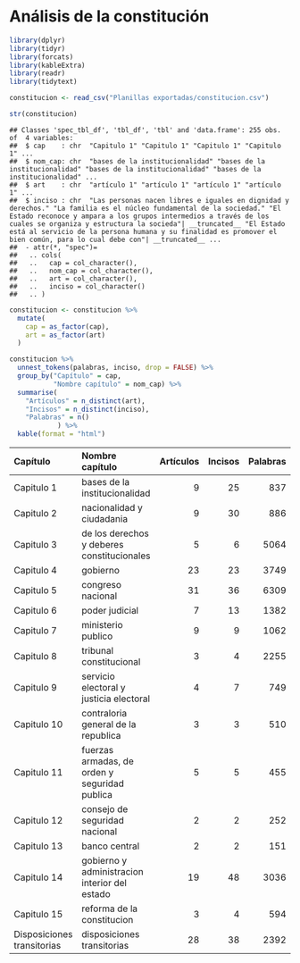 Análisis de la constitución
================

``` r
library(dplyr)
library(tidyr)
library(forcats)
library(kableExtra)
library(readr)
library(tidytext)

constitucion <- read_csv("Planillas exportadas/constitucion.csv")
```

``` r
str(constitucion)
```

    ## Classes 'spec_tbl_df', 'tbl_df', 'tbl' and 'data.frame': 255 obs. of  4 variables:
    ##  $ cap    : chr  "Capitulo 1" "Capitulo 1" "Capitulo 1" "Capitulo 1" ...
    ##  $ nom_cap: chr  "bases de la institucionalidad" "bases de la institucionalidad" "bases de la institucionalidad" "bases de la institucionalidad" ...
    ##  $ art    : chr  "artículo 1" "artículo 1" "artículo 1" "artículo 1" ...
    ##  $ inciso : chr  "Las personas nacen libres e iguales en dignidad y derechos." "La familia es el núcleo fundamental de la sociedad." "El Estado reconoce y ampara a los grupos intermedios a través de los cuales se organiza y estructura la socieda"| __truncated__ "El Estado está al servicio de la persona humana y su finalidad es promover el bien común, para lo cual debe con"| __truncated__ ...
    ##  - attr(*, "spec")=
    ##   .. cols(
    ##   ..   cap = col_character(),
    ##   ..   nom_cap = col_character(),
    ##   ..   art = col_character(),
    ##   ..   inciso = col_character()
    ##   .. )

``` r
constitucion <- constitucion %>% 
  mutate(
    cap = as_factor(cap),
    art = as_factor(art)
  )
```

``` r
constitucion %>% 
  unnest_tokens(palabras, inciso, drop = FALSE) %>% 
  group_by("Capítulo" = cap,
           "Nombre capítulo" = nom_cap) %>% 
  summarise(
    "Artículos" = n_distinct(art),
    "Incisos" = n_distinct(inciso),
    "Palabras" = n()
            ) %>% 
  kable(format = "html")
```

<table>
<thead>
<tr>
<th style="text-align:left;">
Capítulo
</th>
<th style="text-align:left;">
Nombre capítulo
</th>
<th style="text-align:right;">
Artículos
</th>
<th style="text-align:right;">
Incisos
</th>
<th style="text-align:right;">
Palabras
</th>
</tr>
</thead>
<tbody>
<tr>
<td style="text-align:left;">
Capitulo 1
</td>
<td style="text-align:left;">
bases de la institucionalidad
</td>
<td style="text-align:right;">
9
</td>
<td style="text-align:right;">
25
</td>
<td style="text-align:right;">
837
</td>
</tr>
<tr>
<td style="text-align:left;">
Capitulo 2
</td>
<td style="text-align:left;">
nacionalidad y ciudadania
</td>
<td style="text-align:right;">
9
</td>
<td style="text-align:right;">
30
</td>
<td style="text-align:right;">
886
</td>
</tr>
<tr>
<td style="text-align:left;">
Capitulo 3
</td>
<td style="text-align:left;">
de los derechos y deberes constitucionales
</td>
<td style="text-align:right;">
5
</td>
<td style="text-align:right;">
6
</td>
<td style="text-align:right;">
5064
</td>
</tr>
<tr>
<td style="text-align:left;">
Capitulo 4
</td>
<td style="text-align:left;">
gobierno
</td>
<td style="text-align:right;">
23
</td>
<td style="text-align:right;">
23
</td>
<td style="text-align:right;">
3749
</td>
</tr>
<tr>
<td style="text-align:left;">
Capitulo 5
</td>
<td style="text-align:left;">
congreso nacional
</td>
<td style="text-align:right;">
31
</td>
<td style="text-align:right;">
36
</td>
<td style="text-align:right;">
6309
</td>
</tr>
<tr>
<td style="text-align:left;">
Capitulo 6
</td>
<td style="text-align:left;">
poder judicial
</td>
<td style="text-align:right;">
7
</td>
<td style="text-align:right;">
13
</td>
<td style="text-align:right;">
1382
</td>
</tr>
<tr>
<td style="text-align:left;">
Capitulo 7
</td>
<td style="text-align:left;">
ministerio publico
</td>
<td style="text-align:right;">
9
</td>
<td style="text-align:right;">
9
</td>
<td style="text-align:right;">
1062
</td>
</tr>
<tr>
<td style="text-align:left;">
Capitulo 8
</td>
<td style="text-align:left;">
tribunal constitucional
</td>
<td style="text-align:right;">
3
</td>
<td style="text-align:right;">
4
</td>
<td style="text-align:right;">
2255
</td>
</tr>
<tr>
<td style="text-align:left;">
Capitulo 9
</td>
<td style="text-align:left;">
servicio electoral y justicia electoral
</td>
<td style="text-align:right;">
4
</td>
<td style="text-align:right;">
7
</td>
<td style="text-align:right;">
749
</td>
</tr>
<tr>
<td style="text-align:left;">
Capitulo 10
</td>
<td style="text-align:left;">
contraloria general de la republica
</td>
<td style="text-align:right;">
3
</td>
<td style="text-align:right;">
3
</td>
<td style="text-align:right;">
510
</td>
</tr>
<tr>
<td style="text-align:left;">
Capitulo 11
</td>
<td style="text-align:left;">
fuerzas armadas, de orden y seguridad publica
</td>
<td style="text-align:right;">
5
</td>
<td style="text-align:right;">
5
</td>
<td style="text-align:right;">
455
</td>
</tr>
<tr>
<td style="text-align:left;">
Capitulo 12
</td>
<td style="text-align:left;">
consejo de seguridad nacional
</td>
<td style="text-align:right;">
2
</td>
<td style="text-align:right;">
2
</td>
<td style="text-align:right;">
252
</td>
</tr>
<tr>
<td style="text-align:left;">
Capitulo 13
</td>
<td style="text-align:left;">
banco central
</td>
<td style="text-align:right;">
2
</td>
<td style="text-align:right;">
2
</td>
<td style="text-align:right;">
151
</td>
</tr>
<tr>
<td style="text-align:left;">
Capitulo 14
</td>
<td style="text-align:left;">
gobierno y administracion interior del estado
</td>
<td style="text-align:right;">
19
</td>
<td style="text-align:right;">
48
</td>
<td style="text-align:right;">
3036
</td>
</tr>
<tr>
<td style="text-align:left;">
Capitulo 15
</td>
<td style="text-align:left;">
reforma de la constitucion
</td>
<td style="text-align:right;">
3
</td>
<td style="text-align:right;">
4
</td>
<td style="text-align:right;">
594
</td>
</tr>
<tr>
<td style="text-align:left;">
Disposiciones transitorias
</td>
<td style="text-align:left;">
disposiciones transitorias
</td>
<td style="text-align:right;">
28
</td>
<td style="text-align:right;">
38
</td>
<td style="text-align:right;">
2392
</td>
</tr>
</tbody>
</table>
